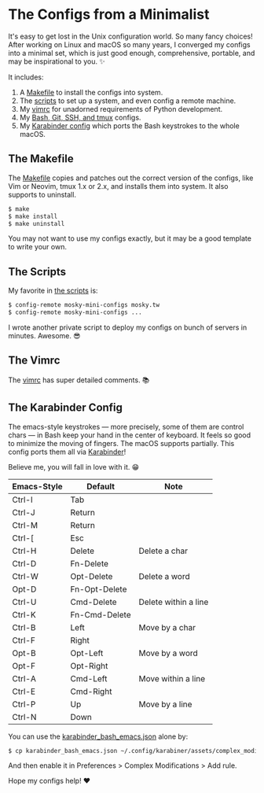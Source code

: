 # The Configs from a Minimalist

It's easy to get lost in the Unix configuration world. So many fancy choices!
After working on Linux and macOS so many years, I converged my configs into a
minimal set, which is just good enough, comprehensive, portable, and may be
inspirational to you. ✨

It includes:

1. A [Makefile](https://github.com/moskytw/mosky-mini-configs/blob/master/Makefile)
   to install the configs into system.
2. The [scripts](https://github.com/moskytw/mosky-mini-configs/tree/master/scripts)
   to set up a system, and even config a remote machine.
3. My [vimrc](https://github.com/moskytw/mosky-mini-configs/tree/master/src/vimrc)
   for unadorned requirements of Python development.
4. My [Bash, Git, SSH, and tmux](https://github.com/moskytw/mosky-mini-configs/tree/master/src)
   configs.
5. My [Karabinder config](https://github.com/moskytw/mosky-mini-configs/tree/master/src/karabinder_bash_emacs.json)
   which ports the Bash keystrokes to the whole macOS.

## The Makefile

The
[Makefile](https://github.com/moskytw/mosky-mini-configs/blob/master/Makefile)
copies and patches out the correct version of the configs, like Vim or Neovim,
tmux 1.x or 2.x, and installs them into system. It also supports to uninstall.

```bash
$ make
$ make install
$ make uninstall
```

You may not want to use my configs exactly, but it may be a good template to
write your own.

## The Scripts

My favorite in [the scripts](https://github.com/moskytw/mosky-mini-configs/tree/master/scripts)
is:

```bash
$ config-remote mosky-mini-configs mosky.tw
$ config-remote mosky-mini-configs ...
```

I wrote another private script to deploy my configs on bunch of servers in
minutes. Awesome. 😎

## The Vimrc

The [vimrc](https://github.com/moskytw/mosky-mini-configs/tree/master/src/vimrc)
has super detailed comments. 📚

## The Karabinder Config

The emacs-style keystrokes — more precisely, some of them are control chars —
in Bash keep your hand in the center of keyboard. It feels so good to minimize
the moving of fingers. The macOS supports partially.  This config ports them
all via [Karabinder](https://pqrs.org/osx/karabiner/)!

Believe me, you will fall in love with it. 😁

| Emacs-Style | Default       | Note                 |
| ----------- | ------------- | -------------------- |
| Ctrl-I      | Tab           |                      |
| Ctrl-J      | Return        |                      |
| Ctrl-M      | Return        |                      |
| Ctrl-[      | Esc           |                      |
| Ctrl-H      | Delete        | Delete a char        |
| Ctrl-D      | Fn-Delete     |                      |
| Ctrl-W      | Opt-Delete    | Delete a word        |
| Opt-D       | Fn-Opt-Delete |                      |
| Ctrl-U      | Cmd-Delete    | Delete within a line |
| Ctrl-K      | Fn-Cmd-Delete |                      |
| Ctrl-B      | Left          | Move by a char       |
| Ctrl-F      | Right         |                      |
| Opt-B       | Opt-Left      | Move by a word       |
| Opt-F       | Opt-Right     |                      |
| Ctrl-A      | Cmd-Left      | Move within a line   |
| Ctrl-E      | Cmd-Right     |                      |
| Ctrl-P      | Up            | Move by a line       |
| Ctrl-N      | Down          |                      |

You can use the
[karabinder_bash_emacs.json](https://github.com/moskytw/mosky-mini-configs/blob/master/src/karabinder_bash_emacs.json)
alone by:

```bash
$ cp karabinder_bash_emacs.json ~/.config/karabiner/assets/complex_modifications/bash_emacs.json
```

And then enable it in Preferences > Complex Modifications > Add rule.

Hope my configs help! ❤️
